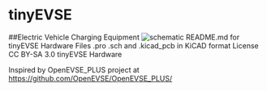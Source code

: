 # tinyEVSE
##Electric Vehicle Charging Equipment
![schematic](https://raw.github.com/jerkey/tinyevse/master/schematic.png)
README.md for tinyEVSE Hardware
Files .pro .sch and .kicad_pcb in KiCAD format
License CC BY-SA 3.0
tinyEVSE Hardware

Inspired by OpenEVSE_PLUS project at https://github.com/OpenEVSE/OpenEVSE_PLUS/
